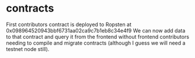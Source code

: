 # contracts

First contributors contract is deployed to Ropsten at 0x098964520943bbf6731aa02ca9c7b1eb8c34e4f9
We can now add data to that contract and query it from the frontend without frontend contributors needing to compile and migrate contracts (although I guess we will need a testnet node still).
